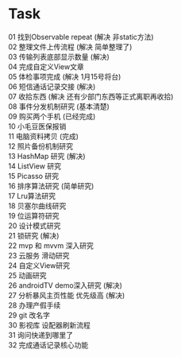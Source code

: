 # Task
01 找到Observable repeat (解决 非static方法)<br>
02 整理文件上传流程 (解决 简单整理了)<br>
03 传输列表底部显示数量 (解决)<br>
04 完成自定义View文章 <br>
05 体检事项完成 (解决 1月15号将台)<br>
06 短信通话记录交接 (解决)<br>
07 收拾东西 (解决 还有少部门东西等正式离职再收拾)<br>
08 事件分发机制研究 (基本清楚)<br>
09 购买两个手机 (已经完成)<br>
10 小毛豆医保报销 <br>
11 电脑资料拷贝 (完成)<br>
12 照片备份机制研究 <br>
13 HashMap 研究 (解决)<br>
14 ListView 研究 <br>
15 Picasso 研究 <br>
16 排序算法研究 (简单研究)<br>
17 Lru算法研究 <br>
18 贝塞尔曲线研究 <br>
19 位运算符研究 <br>
20 设计模式研究 <br>
21 锁研究 (解决)<br>
22 mvp 和 mvvm 深入研究 <br>
23 云服务 滑动研究 <br>
24 自定义View研究 <br>
25 动画研究 <br>
26 androidTV demo深入研究 (解决)<br>
27 分析暴风主页性能 优先级高 (解决)<br>
28 办理产假手续 <br>
29 git 改名字 <br>
30 影视库 设配器刷新流程 <br>
31 询问快递到哪里了 <br>
32 完成通话记录核心功能 <br>

